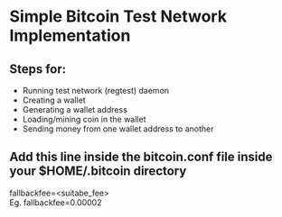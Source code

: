 # Simple Bitcoin Test Network Implementation
## Steps for:
- Running test network (regtest) daemon   
- Creating a wallet   
- Generating a wallet address   
- Loading/mining coin in the wallet    
- Sending money from one wallet address to another   
## Add this line inside the bitcoin.conf file inside your $HOME/.bitcoin directory
fallbackfee=<suitabe_fee>    
Eg. fallbackfee=0.00002

